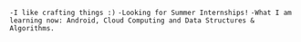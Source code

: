 `-I like crafting things :)`
`-Looking for Summer Internships!`
`-What I am learning now: Android, Cloud Computing and Data Structures & Algorithms.`

<!---
lordkibou/lordkibou is a ✨ special ✨ repository because its `README.md` (this file) appears on your GitHub profile.
You can click the Preview link to take a look at your changes.
--->
